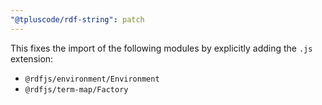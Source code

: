 ```yaml
---
"@tpluscode/rdf-string": patch
---
```


This fixes the import of the following modules by explicitly adding the `.js` extension:

- `@rdfjs/environment/Environment`
- `@rdfjs/term-map/Factory`
